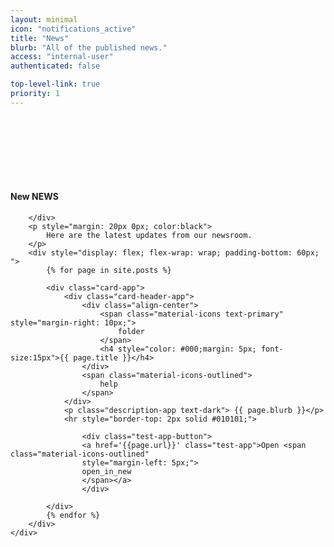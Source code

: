 ```yaml
---
layout: minimal
icon: "notifications_active"
title: "News"
blurb: "All of the published news."
access: "internal-user"
authenticated: false

top-level-link: true
priority: 1
---
```


<div class="hero-inner">
	<div class="container" style="padding-top: 100px;">
		<div>
			<h4 class="header-title">New NEWS</h4>

		</div>
		<p style="margin: 20px 0px; color:black">
			Here are the latest updates from our newsroom.
		</p>
		<div style="display: flex; flex-wrap: wrap; padding-bottom: 60px; ">
			{% for page in site.posts %}

			<div class="card-app">
				<div class="card-header-app">
					<div class="align-center">
						<span class="material-icons text-primary" style="margin-right: 10px;">
							folder
						</span>
						<h4 style="color: #000;margin: 5px; font-size:15px">{{ page.title }}</h4>
					</div>
					<span class="material-icons-outlined">
						help
					</span>
				</div>
				<p class="description-app text-dark"> {{ page.blurb }}</p>
				<hr style="border-top: 2px solid #010101;">
				
					<div class="test-app-button">
					<a href='{{page.url}}' class="test-app">Open <span class="material-icons-outlined"
					style="margin-left: 5px;">
					open_in_new
					</span></a>
					</div>
					
			</div>
			{% endfor %}
		</div>
	</div>
</div>
<!--/ End Single Slider -->